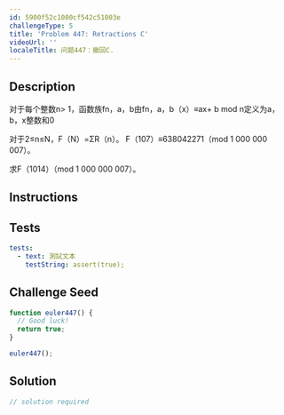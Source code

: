```yaml
---
id: 5900f52c1000cf542c51003e
challengeType: 5
title: 'Problem 447: Retractions C'
videoUrl: ''
localeTitle: 问题447：撤回C.
---
```


## Description
<section id="description">对于每个整数n&gt; 1，函数族fn，a，b由fn，a，b（x）≡ax+ b mod n定义为a，b，x整数和0 <p>对于2≤n≤N，F（N）=ΣR（n）。 F（107）≡638042271（mod 1 000 000 007）。 </p><p>求F（1014）（mod 1 000 000 007）。 </p></section>

## Instructions
<section id="instructions">
</section>

## Tests
<section id='tests'>

```yml
tests:
  - text: 測試文本
    testString: assert(true);

```

</section>

## Challenge Seed
<section id='challengeSeed'>

<div id='js-seed'>

```js
function euler447() {
  // Good luck!
  return true;
}

euler447();

```

</div>



</section>

## Solution
<section id='solution'>

```js
// solution required
```
</section>
